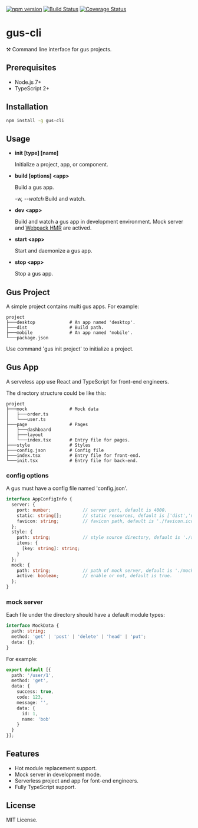 [![npm version](https://badge.fury.io/js/gus-cli.svg)](https://www.npmjs.com/package/gus-cli)
[![Build Status](https://travis-ci.org/ephoton/gus-cli.svg?branch=master)](https://travis-ci.org/ephoton/gus-cli)
[![Coverage Status](https://coveralls.io/repos/github/ephoton/gus-cli/badge.svg?branch=master)](https://coveralls.io/github/ephoton/gus-cli?branch=master)

# gus-cli
⚒ Command line interface for gus projects.

## Prerequisites
- Node.js 7+
- TypeScript 2+

## Installation
```bash
npm install -g gus-cli
```

## Usage
* **init [type] [name]**

  Initialize a project, app, or component.

* **build [options] \<app\>**

  Build a gus app. 

  *-w, --watch*  Build and watch.

* **dev \<app\>**

  Build and watch a gus app in development environment. Mock server and [Webpack HMR](https://webpack.github.io/docs/hot-module-replacement.html) are actived.

* **start \<app\>**

  Start and daemonize a gus app.

* **stop \<app\>**

  Stop a gus app.

## Gus Project
A simple project contains multi gus apps. For example:

```text
project
├───desktop             # An app named 'desktop'.
├───dist                # Build path.
├───mobile              # An app named 'mobile'.
└───package.json
```

Use command 'gus init project' to initialize a project.

## Gus App
A serveless app use React and TypeScript for front-end engineers.

The directory structure could be like this:
```text
project
├───mock                # Mock data
│   ├───order.ts
│   └───user.ts
├───page                # Pages
│   ├───dashboard
│   ├───layout
│   └───index.tsx       # Entry file for pages.
├───style               # Styles
├───config.json         # Config file
├───index.tsx           # Entry file for front-end.
└───init.tsx            # Entry file for back-end.
```

### config options
A gus must have a config file named 'config.json'.

``` TypeScript
interface AppConfigInfo {
  server: {
    port: number;            // server port, default is 4000.
    static: string[];        // static resources, default is ['dist','node_modules']
    favicon: string;         // favicon path, default is './favicon.ico'.
  };
  style: {
    path: string;            // style source directory, default is './style'.
    items: {
      [key: string]: string;
    }
  };
  mock: {
    path: string;            // path of mock server, default is './mock'.
    active: boolean;         // enable or not, default is true.
  };
}
```

### mock server
Each file under the directory should have a default module types: 

```TypeScript
interface MockData {
  path: string;
  method: 'get' | 'post' | 'delete' | 'head' | 'put';
  data: {};
}
```

For example:
```TypeScript
export default [{
  path: '/user/1',
  method: 'get',
  data: {
    success: true,
    code: 123,
    message: '',
    data: {
      id: 1,
      name: 'bob'
    }
  }
}];
```

## Features
- Hot module replacement support.
- Mock server in development mode.
- Serverless project and app for font-end engineers.
- Fully TypeScript support.

## License
MIT License.
